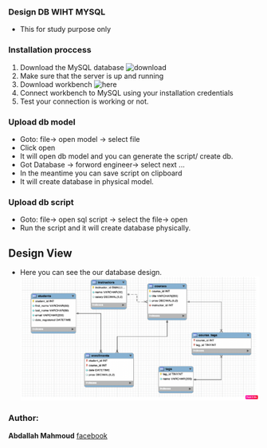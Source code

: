 ### Design DB WIHT MYSQL

- This for study purpose only

### Installation proccess

1. Download the MySQL database ![download](https://dev.mysql.com/downloads/installer/)
2. Make sure that the server is up and running
3. Download workbench ![here](https://dev.mysql.com/downloads/workbench/)
4. Connect workbench to MySQL using your installation credentials
5. Test your connection is working or not.

### Upload db model

- Goto: file-> open model -> select file
- Click open
- It will open db model and you can generate the script/ create db.
- Got Database -> forword engineer-> select next ...
- In the meantime you can save script on clipboard
- It will create database in physical model.

### Upload db script

- Goto: file-> open sql script -> select the file-> open
- Run the script and it will create database physically.

## Design View

- Here you can see the our database design.
  ![DB design](https://github.com/abdamah/ONLINE_COURSE_DB/blob/main/db_design.png)

### Author:

**Abdallah Mahmoud** [facebook](https://www.facebook.com/abdallahriig)
